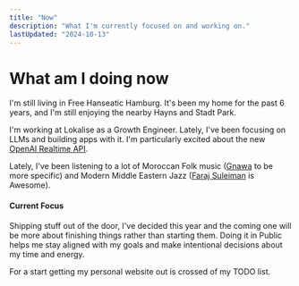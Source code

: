 ```yaml
---
title: "Now"
description: "What I'm currently focused on and working on."
lastUpdated: "2024-10-13"
---
```


# What am I doing now

I'm still living in Free Hanseatic Hamburg. It's been my home for the past 6 years, and I'm still enjoying the nearby Hayns and Stadt Park.

I'm working at Lokalise as a Growth Engineer. Lately, I've been focusing on LLMs and building apps with it. I'm particularly excited about the new [OpenAI Realtime API](https://openai.com/index/introducing-the-realtime-api/).

Lately, I've been listening to a lot of Moroccan Folk music ([Gnawa](https://open.spotify.com/track/4g0iZEHzfxbYZ5JDPREUDs?si=db2471cf4bc842ff) to be more specific) and Modern Middle Eastern Jazz ([Faraj Suleiman](https://open.spotify.com/track/2haduuaSMHdj6UE39Fbwb6?si=5e06a023ac224c5f) is Awesome).

#### Current Focus

Shipping stuff out of the door, I've decided this year and the coming one will be more about finishing things rather than starting them. Doing it in Public helps me stay aligned with my goals and make intentional decisions about my time and energy.

For a start getting my personal website out is crossed of my TODO list.
